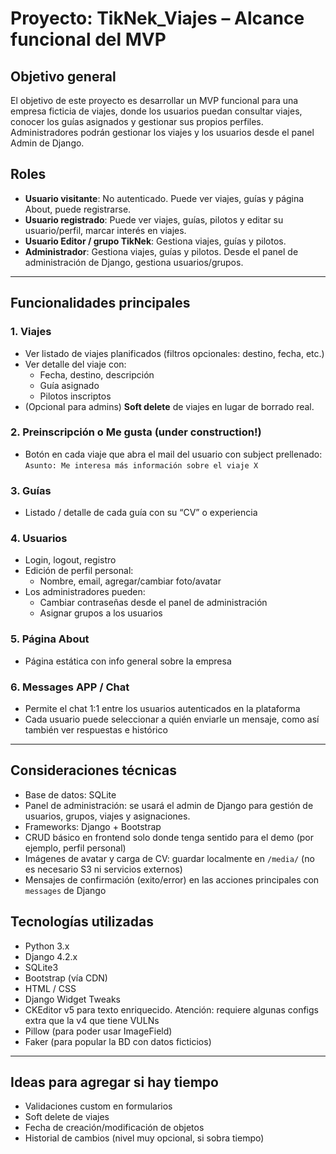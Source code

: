 # Proyecto: TikNek_Viajes – Alcance funcional del MVP

## Objetivo general
El objetivo de este proyecto es desarrollar un MVP funcional para una empresa ficticia de viajes, donde los usuarios puedan consultar viajes, conocer los guías asignados y gestionar sus propios perfiles. Administradores podrán gestionar los viajes y los usuarios desde el panel Admin de Django.

## Roles

- **Usuario visitante**: No autenticado. Puede ver viajes, guías y página About, puede registrarse.
- **Usuario registrado**: Puede ver viajes, guías, pilotos y editar su usuario/perfil, marcar interés en viajes.
- **Usuario Editor / grupo TikNek**: Gestiona viajes, guías y pilotos.
- **Administrador**: Gestiona viajes, guías y pilotos. Desde el panel de administración de Django, gestiona usuarios/grupos.

---

## Funcionalidades principales

### 1. Viajes
- Ver listado de viajes planificados (filtros opcionales: destino, fecha, etc.)
- Ver detalle del viaje con:
  - Fecha, destino, descripción
  - Guía asignado
  - Pilotos inscriptos
- (Opcional para admins) **Soft delete** de viajes en lugar de borrado real.

### 2. Preinscripción o Me gusta (under construction!)
- Botón en cada viaje que abra el mail del usuario con subject prellenado:  
  `Asunto: Me interesa más información sobre el viaje X`

### 3. Guías
- Listado / detalle de cada guía con su “CV” o experiencia

### 4. Usuarios
- Login, logout, registro
- Edición de perfil personal:
  - Nombre, email, agregar/cambiar foto/avatar
- Los administradores pueden:
  - Cambiar contraseñas desde el panel de administración
  - Asignar grupos a los usuarios

### 5. Página About
- Página estática con info general sobre la empresa

### 6. Messages APP / Chat
- Permite el chat 1:1 entre los usuarios autenticados en la plataforma
- Cada usuario puede seleccionar a quién enviarle un mensaje, como así también ver respuestas e histórico

---

## Consideraciones técnicas

- Base de datos: SQLite
- Panel de administración: se usará el admin de Django para gestión de usuarios, grupos, viajes y asignaciones.
- Frameworks: Django + Bootstrap
- CRUD básico en frontend solo donde tenga sentido para el demo (por ejemplo, perfil personal)
- Imágenes de avatar y carga de CV: guardar localmente en `/media/` (no es necesario S3 ni servicios externos)
- Mensajes de confirmación (exito/error) en las acciones principales con `messages` de Django


## Tecnologías utilizadas

- Python 3.x
- Django 4.2.x
- SQLite3
- Bootstrap (vía CDN)
- HTML / CSS
- Django Widget Tweaks
- CKEditor v5 para texto enriquecido. Atención: requiere algunas configs extra que la v4 que tiene VULNs
- Pillow (para poder usar ImageField)
- Faker (para popular la BD con datos ficticios)

---

## Ideas para agregar si hay tiempo

- Validaciones custom en formularios
- Soft delete de viajes
- Fecha de creación/modificación de objetos
- Historial de cambios (nivel muy opcional, si sobra tiempo)